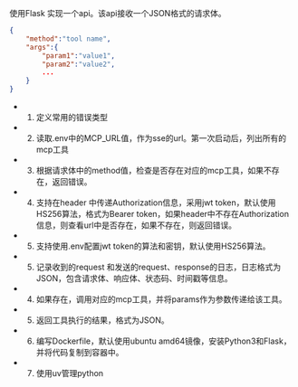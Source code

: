 使用Flask 实现一个api。该api接收一个JSON格式的请求体。
``` json
{
    "method":"tool name",
    "args":{
        "param1":"value1",
        "param2":"value2",
        ...
    }
}

```
- 1. 定义常用的错误类型
- 2. 读取.env中的MCP_URL值，作为sse的url。第一次启动后，列出所有的mcp工具
- 3. 根据请求体中的method值，检查是否存在对应的mcp工具，如果不存在，返回错误。
- 4. 支持在header 中传递Authorization信息，采用jwt token，默认使用HS256算法，格式为Bearer token，如果header中不存在Authorization信息，则查看url中是否存在，如果不存在，则返回错误。 
- 5. 支持使用.env配置jwt token的算法和密钥，默认使用HS256算法。
- 5. 记录收到的request 和发送的request、response的日志，日志格式为JSON，包含请求体、响应体、状态码、时间戳等信息。
- 4. 如果存在，调用对应的mcp工具，并将params作为参数传递给该工具。
- 5. 返回工具执行的结果，格式为JSON。
- 6. 编写Dockerfile，默认使用ubuntu amd64镜像，安装Python3和Flask，并将代码复制到容器中。
- 7. 使用uv管理python

